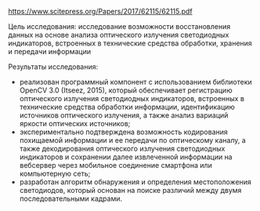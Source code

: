 https://www.scitepress.org/Papers/2017/62115/62115.pdf

Цель исследования: исследование возможности восстановления данных на основе анализа оптического излучения светодиодных индикаторов, встроенных в технические средства обработки, хранения и передачи информации

Результаты исследования: 
- реализован программный компонент с использованием библиотеки OpenCV 3.0 (Itseez, 2015), который обеспечивает регистрацию оптического излучения светодиодных индикаторов, встроенных в технические средства обработки информации, идентификацию источников оптического излучения, а также анализ вариаций яркости оптических источников; 
- экспериментально подтверждена возможность кодирования похищаемой информации и ее передачи по оптическому каналу, а также декодирования оптического излучения светодиодных индикаторов и сохранении далее извлеченной информации на вебсервер через мобильное соединение смартфона или компьютерную сеть; 
- разработан алгоритм обнаружения и определения местоположения светодиодов, который основан на поиске различий между двумя последовательными кадрами.